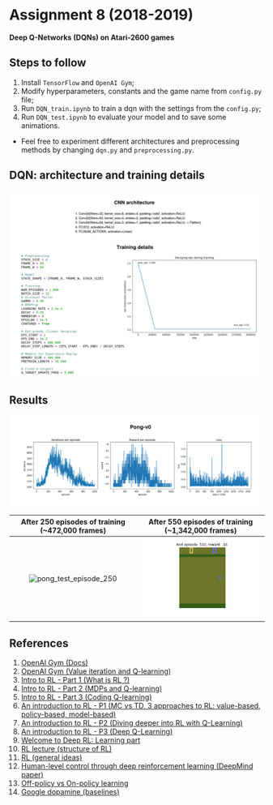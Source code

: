 # Assignment 8 (2018-2019)
__Deep Q-Networks (DQNs) on Atari-2600 games__

## Steps to follow
1. Install `TensorFlow` and `OpenAI Gym`;
2. Modify hyperparameters, constants and the game name from `config.py` file;
3. Run `DQN_train.ipynb` to train a dqn with the settings from the `config.py`;
4. Run `DQN_test.ipynb` to evaluate your model and to save some animations.

* Feel free to experiment different architectures and preprocessing methods by changing `dqn.py` and `preprocessing.py`.

## DQN: architecture and training details
![dqn_details](./images/dqn_details.png)

## Results
![pong_train_plots](./images/pong_train_plots.png)

| After 250 episodes of training (~472,000 frames) | After 550 episodes of training (~1,342,000 frames) |
| :---: | :---: |
| ![pong_test_episode_250](./animations/Pong-v0/test_episode_250_reward_-9.gif) | ![pong_test_episode_550](./animations/Pong-v0/test_episode_550_reward_-16.gif) |

## References
1. [OpenAI Gym (Docs)](https://gym.openai.com/docs/)
2. [OpenAI Gym (Value iteration and Q-learning)](https://www.kaggle.com/charel/learn-by-example-reinforcement-learning-with-gym)
3. [Intro to RL - Part 1 (What is RL ?)](https://medium.com/@adeshg7/introduction-to-reinforcement-learning-part-1-dbfd19c28a30)
4. [Intro to RL - Part 2 (MDPs and Q-learning)](https://medium.com/@adeshg7/introduction-to-reinforcement-learning-part-2-74e0a3fad9d3)
5. [Intro to RL - Part 3 (Coding Q-learning)](https://medium.com/swlh/introduction-to-reinforcement-learning-coding-q-learning-part-3-9778366a41c0)
6. [An introduction to RL - P1 (MC vs TD, 3 approaches to RL: value-based, policy-based, model-based)](https://medium.freecodecamp.org/an-introduction-to-reinforcement-learning-4339519de419)
7. [An introduction to RL - P2 (Diving deeper into RL with Q-Learning)](https://medium.freecodecamp.org/diving-deeper-into-reinforcement-learning-with-q-learning-c18d0db58efe)
8. [An introduction to RL - P3 (Deep Q-Learning)](https://medium.freecodecamp.org/an-introduction-to-deep-q-learning-lets-play-doom-54d02d8017d8)
9. [Welcome to Deep RL: Learning part](https://towardsdatascience.com/welcome-to-deep-reinforcement-learning-part-1-dqn-c3cab4d41b6b)
10. [RL lecture (structure of RL)](http://bicmr.pku.edu.cn/~wenzw/bigdata/MDP.pdf)
11. [RL (general ideas)](https://towardsdatascience.com/my-journey-to-reinforcement-learning-part-0-introduction-1e3aec1ee5bf)
12. [Human-level control through deep reinforcement learning (DeepMind paper)](https://storage.googleapis.com/deepmind-data/assets/papers/DeepMindNature14236Paper.pdf)
13. [Off-policy vs On-policy learning](https://stats.stackexchange.com/questions/184657/what-is-the-difference-between-off-policy-and-on-policy-learning)
14. [Google dopamine (baselines)](https://github.com/google/dopamine/tree/master/baselines)

